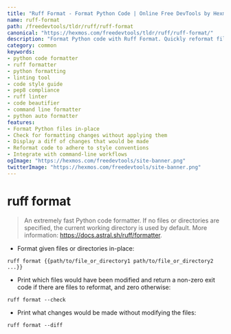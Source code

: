 ```yaml
---
title: "Ruff Format - Format Python Code | Online Free DevTools by Hexmos"
name: ruff-format
path: /freedevtools/tldr/ruff/ruff-format
canonical: "https://hexmos.com/freedevtools/tldr/ruff/ruff-format/"
description: "Format Python code with Ruff Format. Quickly reformat files or check for formatting issues.  Free online tool, no registration required."
category: common
keywords:
- python code formatter
- ruff formatter
- python formatting
- linting tool
- code style guide
- pep8 compliance
- ruff linter
- code beautifier
- command line formatter
- python auto formatter
features:
- Format Python files in-place
- Check for formatting changes without applying them
- Display a diff of changes that would be made
- Reformat code to adhere to style conventions
- Integrate with command-line workflows
ogImage: "https://hexmos.com/freedevtools/site-banner.png"
twitterImage: "https://hexmos.com/freedevtools/site-banner.png"
---
```


# ruff format

> An extremely fast Python code formatter.
> If no files or directories are specified, the current working directory is used by default.
> More information: <https://docs.astral.sh/ruff/formatter>.

- Format given files or directories in-place:

`ruff format {{path/to/file_or_directory1 path/to/file_or_directory2 ...}}`

- Print which files would have been modified and return a non-zero exit code if there are files to reformat, and zero otherwise:

`ruff format --check`

- Print what changes would be made without modifying the files:

`ruff format --diff`
